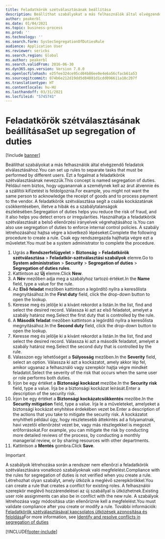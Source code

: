 ```yaml
---
title: Feladatkörök szétválasztásának beállítása
description: Beállíthat szabályokat a más felhasználók által elvégzendő feladatok elválasztásához.
author: peakerbl
ms.date: 01/04/2021
ms.topic: business-process
ms.prod: ''
ms.technology: ''
ms.search.form: SysSecSegregationOfDutiesRule
audience: Application User
ms.reviewer: sericks
ms.search.region: Global
ms.author: peakerbl
ms.search.validFrom: 2016-06-30
ms.dyn365.ops.version: Version 7.0.0
ms.openlocfilehash: e25fee324ce95cd04b86ee0e4e6a56cfacb61a53
ms.sourcegitcommit: 074b6e212d19dd5d84881d1cdd096611a18c207f
ms.translationtype: HT
ms.contentlocale: hu-HU
ms.lasthandoff: 03/31/2021
ms.locfileid: "5745741"
---
```

# <a name="set-up-segregation-of-duties"></a><span data-ttu-id="e8dd7-103">Feladatkörök szétválasztásának beállítása</span><span class="sxs-lookup"><span data-stu-id="e8dd7-103">Set up segregation of duties</span></span>

[!include [banner](../../includes/banner.md)]

<span data-ttu-id="e8dd7-104">Beállíthat szabályokat a más felhasználók által elvégzendő feladatok elválasztásához.</span><span class="sxs-lookup"><span data-stu-id="e8dd7-104">You can set up rules to separate tasks that must be performed by different users.</span></span> <span data-ttu-id="e8dd7-105">Ezt a fogalmat a feladatkörök szétválasztásának nevezzük.</span><span class="sxs-lookup"><span data-stu-id="e8dd7-105">This concept is named segregation of duties.</span></span> <span data-ttu-id="e8dd7-106">Például nem biztos, hogy ugyanannak a személynek kell az árut átvennie és a szállítói kifizetést is feldolgoznia.</span><span class="sxs-lookup"><span data-stu-id="e8dd7-106">For example, you might not want the same person to acknowledge the receipt of goods and to process payment to the vendor.</span></span> <span data-ttu-id="e8dd7-107">A feladatkörök szétválasztása segít a csalás kockázatának csökkentésében, illetve a hibák és a szabálytalanságok észlelésében.</span><span class="sxs-lookup"><span data-stu-id="e8dd7-107">Segregation of duties helps you reduce the risk of fraud, and it also helps you detect errors or irregularities.</span></span> <span data-ttu-id="e8dd7-108">Használhatja a feladatkörök szétválasztását a belső ellenőrzési irányelvek végrehajtásához is.</span><span class="sxs-lookup"><span data-stu-id="e8dd7-108">You can also use segregation of duties to enforce internal control policies.</span></span> <span data-ttu-id="e8dd7-109">A szabály létrehozásához hajtsa végre a következő lépéseket.</span><span class="sxs-lookup"><span data-stu-id="e8dd7-109">Complete the following procedure to create a rule.</span></span> <span data-ttu-id="e8dd7-110">Csak egy rendszergazda hajthatja végre ezt a műveletet.</span><span class="sxs-lookup"><span data-stu-id="e8dd7-110">You must be a system administrator to complete the procedure.</span></span>

1. <span data-ttu-id="e8dd7-111">Ugrás a **Rendszerfelügyelet** > **Biztonság** > **Feladatkörök szétválasztása** > **Feladatkör-szétválasztási szabályok** elemre.</span><span class="sxs-lookup"><span data-stu-id="e8dd7-111">Go to **System administration** > **Security** > **Segregation of duties** > **Segregation of duties rules**.</span></span>
2. <span data-ttu-id="e8dd7-112">Kattintson az **Új** elemre.</span><span class="sxs-lookup"><span data-stu-id="e8dd7-112">Click **New**.</span></span>
3. <span data-ttu-id="e8dd7-113">A **Név** mezőben adja meg a szabályhoz tartozó értéket.</span><span class="sxs-lookup"><span data-stu-id="e8dd7-113">In the **Name** field, type a value for the rule.</span></span>
4. <span data-ttu-id="e8dd7-114">Az **Első feladat** mezőben kattintson a legördítő nyílra a keresőlista megnyitásához.</span><span class="sxs-lookup"><span data-stu-id="e8dd7-114">In the **First duty** field, click the drop-down button to open the lookup.</span></span>
5. <span data-ttu-id="e8dd7-115">Keresse meg és jelölje ki a kívánt rekordot a listán.</span><span class="sxs-lookup"><span data-stu-id="e8dd7-115">In the list, find and select the desired record.</span></span> <span data-ttu-id="e8dd7-116">Válassza ki azt az első feladatot, amelyet a szabály határoz meg.</span><span class="sxs-lookup"><span data-stu-id="e8dd7-116">Select the first duty that is controlled by the rule.</span></span>
6. <span data-ttu-id="e8dd7-117">A **Második feladat** mezőben kattintson a legördítő nyílra a keresőlista megnyitásához.</span><span class="sxs-lookup"><span data-stu-id="e8dd7-117">In the **Second duty** field, click the drop-down button to open the lookup.</span></span> 
7. <span data-ttu-id="e8dd7-118">Keresse meg és jelölje ki a kívánt rekordot a listán.</span><span class="sxs-lookup"><span data-stu-id="e8dd7-118">In the list, find and select the desired record.</span></span> <span data-ttu-id="e8dd7-119">Válassza ki azt a második feladatot, amelyet a szabály határoz meg.</span><span class="sxs-lookup"><span data-stu-id="e8dd7-119">Select the second duty that is controlled by the rule.</span></span>
10. <span data-ttu-id="e8dd7-120">Válasszon egy lehetőséget a **Súlyosság** mezőben.</span><span class="sxs-lookup"><span data-stu-id="e8dd7-120">In the **Severity** field, select an option.</span></span> <span data-ttu-id="e8dd7-121">Válassza ki azt a kockázatot, amely akkor lép fel, amikor ugyanaz a felhasználó vagy szerepkör hajtja végre mindkét feladatot.</span><span class="sxs-lookup"><span data-stu-id="e8dd7-121">Select the severity of the risk that occurs when the same user or role performs both duties.</span></span>  
11. <span data-ttu-id="e8dd7-122">Írjon be egy értéket a **Biztonsági kockázat** mezőbe.</span><span class="sxs-lookup"><span data-stu-id="e8dd7-122">In the **Security risk** field, type a value.</span></span> <span data-ttu-id="e8dd7-123">Írja be a biztonsági kockázat leírását.</span><span class="sxs-lookup"><span data-stu-id="e8dd7-123">Enter a description of the security risk.</span></span>  
12. <span data-ttu-id="e8dd7-124">Írjon be egy értéket a **Biztonsági kockázatcsökkentés** mezőbe.</span><span class="sxs-lookup"><span data-stu-id="e8dd7-124">In the **Security mitigation** field, type a value.</span></span> <span data-ttu-id="e8dd7-125">Írja le a műveleteket, amelyeket a biztonsági kockázat enyhítése érdekében vezet be.</span><span class="sxs-lookup"><span data-stu-id="e8dd7-125">Enter a description of the actions that you take to mitigate the security risk.</span></span> <span data-ttu-id="e8dd7-126">A kockázatot enyhítheti például úgy, hogy részletesebb áttekintés ad a folyamatnak, havi vezetői ellenőrzést vezet be, vagy más részlegekkel is megoszt erőforrásokat.</span><span class="sxs-lookup"><span data-stu-id="e8dd7-126">For example, you can mitigate the risk by conducting more detailed reviews of the process, by conducting a monthly managerial review, or by sharing resources with other departments.</span></span>     
13. <span data-ttu-id="e8dd7-127">Kattintson a **Mentés** gombra.</span><span class="sxs-lookup"><span data-stu-id="e8dd7-127">Click **Save**.</span></span>

> [!IMPORTANT] 
> <span data-ttu-id="e8dd7-128">A szabályok létrehozása során a rendszer nem ellenőrzi a feladatkörök szétválasztására vonatkozó szabályoknak való megfelelést.</span><span class="sxs-lookup"><span data-stu-id="e8dd7-128">Compliance with the rules for segregation of duties is not verified when you create a rule.</span></span> <span data-ttu-id="e8dd7-129">Létrehozhat olyan szabályt, amely ütközik a meglévő szerepkörökkel.</span><span class="sxs-lookup"><span data-stu-id="e8dd7-129">You can create a rule that creates a conflict for existing roles.</span></span> <span data-ttu-id="e8dd7-130">A felhasználói szerepkör meglévő hozzárendelései az új szabállyal is ütközhetnek.</span><span class="sxs-lookup"><span data-stu-id="e8dd7-130">Existing user role assignments can also be in conflict with the new rule.</span></span> <span data-ttu-id="e8dd7-131">A szabályok létrehozása vagy módosítása után ellenőriznie kell a megfelelést.</span><span class="sxs-lookup"><span data-stu-id="e8dd7-131">You must validate compliance after you create or modify a rule.</span></span> <span data-ttu-id="e8dd7-132">További információk: [Feladatkörök szétválasztásával kapcsolatos ütközések azonosítása és feloldása](identify-resolve-conflicts-segregation-duties.md)</span><span class="sxs-lookup"><span data-stu-id="e8dd7-132">For more information, see [Identify and resolve conflicts in segregation of duties](identify-resolve-conflicts-segregation-duties.md)</span></span>


[!INCLUDE[footer-include](../../../../includes/footer-banner.md)]